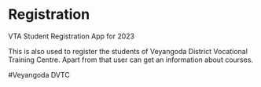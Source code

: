 # Registration
VTA Student Registration App for 2023

This is also used to register the students of Veyangoda District Vocational Training Centre.
Apart from that user can get an information about courses.

#Veyangoda DVTC
